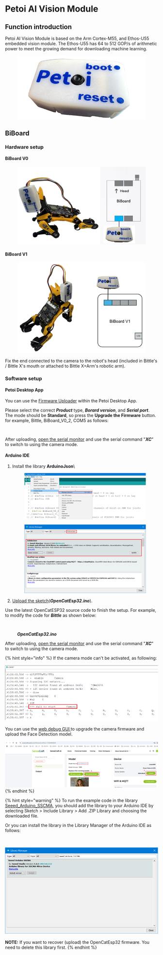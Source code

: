 # Petoi AI Vision Module

## Function introduction

Petoi AI Vision Module is based on the Arm Cortex-M55, and Ethos-U55 embedded vision module. The Ethos-U55 has 64 to 512 GOP/s of arithmetic power to meet the growing demand for downloading machine learning.

<figure><img src="../.gitbook/assets/image (4) (1).png" alt=""><figcaption></figcaption></figure>

## BiBoard <a href="#biboard" id="biboard"></a>

### Hardware setup <a href="#hardware-setup-1" id="hardware-setup-1"></a>

#### BiBoard V0

<figure><img src="../.gitbook/assets/image (536).png" alt=""><figcaption></figcaption></figure>

#### BiBoard V1

<figure><img src="../.gitbook/assets/image (537).png" alt=""><figcaption></figcaption></figure>

Fix the end connected to the camera to the robot's head (included in Bittle's / Bittle X's mouth or attached to Bittle X+Arm's robotic arm).

### Software setup <a href="#software-setup-1" id="software-setup-1"></a>

#### **Petoi Desktop App**

You can use the [Firmware Uploader](https://docs.petoi.com/desktop-app/firmware-uploader#select-the-correct-options-to-upload-the-latest-firmware) within the Petoi Desktop App.

Please select the correct _**Product**_ type, _**Borard version**_, and _**Serial port**_. The mode should be **Standard**, so press the **Upgrade the Firmware** button. for example, Bittle, BiBoard\_V0\_2, COM5 as follows:

<figure><img src="https://docs.petoi.com/~gitbook/image?url=https%3A%2F%2F1565080149-files.gitbook.io%2F%7E%2Ffiles%2Fv0%2Fb%2Fgitbook-x-prod.appspot.com%2Fo%2Fspaces%252F-MQ6a951Q6Jn1Zzt5Ajr-887967055%252Fuploads%252FaleqWtxk5PSH9bWe9CfF%252Fimage.png%3Falt%3Dmedia%26token%3Dc92b21ff-992f-4163-a981-86078e26eedd&#x26;width=768&#x26;dpr=4&#x26;quality=100&#x26;sign=308febb4&#x26;sv=1" alt=""><figcaption></figcaption></figure>

After uploading, [open the serial monitor](https://docs.petoi.com/arduino-ide/serial-monitor#biboard) and use the serial command "_**XC**_" to switch to using the camera mode.

#### **Arduino IDE**

1.  Install the library **ArduinoJson**\


    <figure><img src="../.gitbook/assets/image (554).png" alt=""><figcaption></figcaption></figure>



    <figure><img src="../.gitbook/assets/image (553).png" alt=""><figcaption></figcaption></figure>
2. [Upload the sketch](https://docs.petoi.com/arduino-ide/upload-sketch-for-biboard#id-2.-set-up-biboard)(_**OpenCatEsp32.ino**_).

Use the latest OpenCatESP32 source code to finish the setup. For example, to modify the code for _**Bittle**_ as shown below:

<figure><img src="https://docs.petoi.com/~gitbook/image?url=https%3A%2F%2F1565080149-files.gitbook.io%2F%7E%2Ffiles%2Fv0%2Fb%2Fgitbook-x-prod.appspot.com%2Fo%2Fspaces%252F-MQ6a951Q6Jn1Zzt5Ajr-887967055%252Fuploads%252FGu37FwV2ge9LKHORqrUl%252Fimage.png%3Falt%3Dmedia%26token%3D6b0f5ed3-eb4b-4668-8f5a-3e7462718519&#x26;width=768&#x26;dpr=4&#x26;quality=100&#x26;sign=fa49fffa&#x26;sv=1" alt=""><figcaption><p><em><strong>OpenCatEsp32.ino</strong></em></p></figcaption></figure>

After uploading, [open the serial monitor](https://docs.petoi.com/arduino-ide/serial-monitor#biboard) and use the serial command "_**XC**_" to switch to using the camera mode.

{% hint style="info" %}
If the camera mode can't be activated, as following:

<img src="../.gitbook/assets/image (551).png" alt="" data-size="original">

You can use the [web debug GUI ](https://sensecraft.seeed.cc/ai/#/device/local)to upgrade the camera firmware and upload the Face Detection model.

<img src="../.gitbook/assets/image (552).png" alt="" data-size="original">
{% endhint %}

{% hint style="warning" %}
To run the example code in the library [Seeed\_Arduino\_SSCMA](https://github.com/Seeed-Studio/Seeed_Arduino_SSCMA/releases), you should add the library to your Arduino IDE by selecting Sketch > Include Library > Add .ZIP Library and choosing the downloaded file.

Or you can install the library in the Library Manager of the Arduino IDE as follows:

<img src="https://docs.petoi.com/~gitbook/image?url=https%3A%2F%2F1565080149-files.gitbook.io%2F%7E%2Ffiles%2Fv0%2Fb%2Fgitbook-x-prod.appspot.com%2Fo%2Fspaces%252F-MQ6a951Q6Jn1Zzt5Ajr-887967055%252Fuploads%252FQGc7naMMVovRINWe5Dmr%252Fimage.png%3Falt%3Dmedia%26token%3D173d8e90-f3b1-4e1c-94de-da12bdd6b79f&#x26;width=768&#x26;dpr=4&#x26;quality=100&#x26;sign=661a539a&#x26;sv=2" alt="" data-size="original">\
\
![](<../.gitbook/assets/image (556).png>)\
\
**NOTE:** If you want to recover (upload) the OpenCatEsp32 firmware. You need to delete this library first.
{% endhint %}
